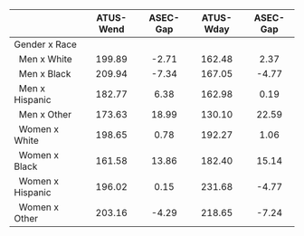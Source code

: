 
|                      |    ATUS-Wend |     ASEC-Gap |    ATUS-Wday |     ASEC-Gap |
| -------------------- | :----------: | :----------: | :----------: | :----------: |
| Gender x Race        |              |              |              |              |
| &nbsp;&nbsp;Men x White |       199.89 |        -2.71 |       162.48 |         2.37 |
| &nbsp;&nbsp;Men x Black |       209.94 |        -7.34 |       167.05 |        -4.77 |
| &nbsp;&nbsp;Men x Hispanic |       182.77 |         6.38 |       162.98 |         0.19 |
| &nbsp;&nbsp;Men x Other |       173.63 |        18.99 |       130.10 |        22.59 |
| &nbsp;&nbsp;Women x White |       198.65 |         0.78 |       192.27 |         1.06 |
| &nbsp;&nbsp;Women x Black |       161.58 |        13.86 |       182.40 |        15.14 |
| &nbsp;&nbsp;Women x Hispanic |       196.02 |         0.15 |       231.68 |        -4.77 |
| &nbsp;&nbsp;Women x Other |       203.16 |        -4.29 |       218.65 |        -7.24 |

